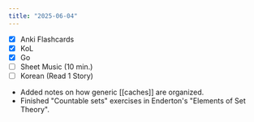 ```yaml
---
title: "2025-06-04"
---
```


- [x] Anki Flashcards
- [x] KoL
- [x] Go
- [ ] Sheet Music (10 min.)
- [ ] Korean (Read 1 Story)

* Added notes on how generic [[caches]] are organized.
* Finished "Countable sets" exercises in Enderton's "Elements of Set Theory".